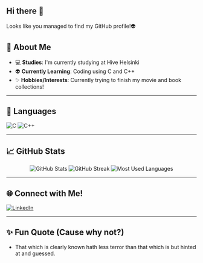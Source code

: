 ## Hi there 👋
Looks like you managed to find my GitHub profile!👽

## 🌟 About Me

- 💻 **Studies**: I'm currently studying at Hive Helsinki
- 👽 **Currently Learning**: Coding using C and C++
- ✨ **Hobbies/Interests**: Currently trying to finish my movie and book collections!

---

## 🔧 Languages 

![C](https://img.shields.io/badge/-C-A8B9CC?style=flat-square&logo=c&logoColor=white)
![C++](https://img.shields.io/badge/-C++-00599C?style=flat-square&logo=c%2B%2B&logoColor=white)

---

## 📈 GitHub Stats

<div align="center">
  <img src="https://github-readme-stats.vercel.app/api?username=YourGitHubUsername&show_icons=true&theme=radical" alt="GitHub Stats" />
  <img src="https://github-readme-streak-stats.herokuapp.com/?user=YourGitHubUsername&theme=radical" alt="GitHub Streak" />
  <img src="https://github-readme-stats.vercel.app/api/top-langs/?username=YourGitHubUsername&layout=compact&theme=radical" alt="Most Used Languages" />
</div>

---

## 🌐 Connect with Me!
[![LinkedIn](https://img.shields.io/badge/-LinkedIn-0077B5?style=flat-square&logo=linkedin&logoColor=white)](https://www.linkedin.com/in/sahra-taskinen-15314830b/)

---

## ✨ Fun Quote (Cause why not?)
- That which is clearly known hath less terror than that which is but hinted at and guessed.
